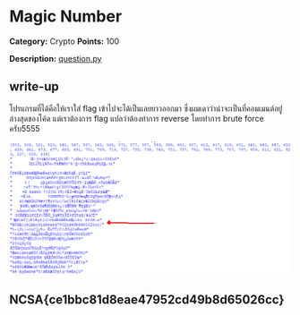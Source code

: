 # Magic Number

**Category:** Crypto
**Points:** 100

**Description:**
[question.py](https://raw.githubusercontent.com/karnzx/Thailand-Cyber-Top-Students-2021-Write-ups/main/Magic%20Number/question.py)

## write-up

โปรแกรมที่ได้คือให้เราใส่ flag เข้าไปจะได้เป็นเลยยาวออกมา ซึ่งผมเดาว่าน่าจะเป็นที่คอมเมนต์อยู่่ล่างสุดของโค้ด แต่เราต้องการ flag แปลว่าต้องทำการ reverse โดยทำการ brute force ครับ5555

![on_edited.png](https://raw.githubusercontent.com/karnzx/Thailand-Cyber-Top-Students-2021-Write-ups/main/Magic%20Number/Screenshot%202021-10-20%20181935.png)


## NCSA{ce1bbc81d8eae47952cd49b8d65026cc}